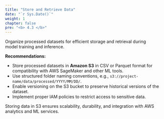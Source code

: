 ```yaml
---
title: "Store and Retrieve Data"
date: "`r Sys.Date()`"
weight: 1
chapter: false
pre: "<b> 4.3 </b>"
---
```


Organize processed datasets for efficient storage and retrieval during model training and inference.

**Recommendations:**
- Store processed datasets in **Amazon S3** in CSV or Parquet format for compatibility with AWS SageMaker and other ML tools.
- Use structured folder naming conventions, e.g., `s3://project-name/data/processed/YYYY/MM/DD/`.
- Enable versioning on the S3 bucket to preserve historical versions of the dataset.
- Implement proper IAM policies to restrict access to sensitive data.

Storing data in S3 ensures scalability, durability, and integration with AWS analytics and ML services.
